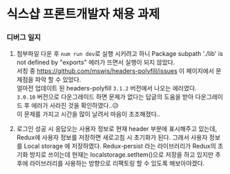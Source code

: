 # 식스샵 프론트개발자 채용 과제

### 디버그 일지

1. 첨부파일 다운 후 `num run dev`로 실행 시키려고 하니 Package subpath './lib' is not defined by "exports" 에러가 뜨면서 실행이 되지 않았다. <br>
   서칭 중 https://github.com/mswjs/headers-polyfill/issues 이 페이지에서 문제점을 파악 할 수 있었다. <br>
   얼마전 업데이트 된 headers-polyfill `3.1.2` 버전에서 나오는 에러였다. <br>
   `3.0.10` 버전으로 다운그레이드 하면 문제가 없다는 답글의 도움을 받아 다운그레이드 후 에러가 사라진 것을 확인하였다..😥 <br>
   이 문제를 가지고 시간을 많이 날려서 마음이 초조해졌다..

2. 로그인 성공 시 응답오는 사용자 정보로 현재 header 부분에 표시해주고 있는데, Redux에 사용자 정보를 저장하면 새로고침 시 초기화가 된다. 그래서 사용자 정보를 Local storage 에 저장하였다. Redux-persist 라는 라이브러리가 Redux의 초기화 방지로 쓰이는데 현재는 localstorage.setItem()으로 저장을 하고 있지만 추 후에 라이브러리를 사용하는 방향으로 리팩토링 할 수 있도록 해보아야겠다.

